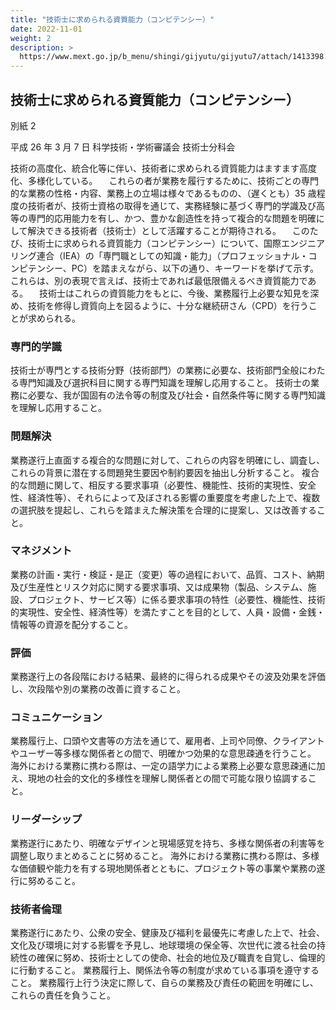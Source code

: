 ```yaml
---
title: "技術士に求められる資質能力（コンピテンシー）"
date: 2022-11-01
weight: 2
description: >
  https://www.mext.go.jp/b_menu/shingi/gijyutu/gijyutu7/attach/1413398.htm　を写経
---
```


## 技術士に求められる資質能力（コンピテンシー）

別紙 2

平成 26 年 3 月 7 日
科学技術・学術審議会
技術士分科会

技術の高度化、統合化等に伴い、技術者に求められる資質能力はますます高度化、多様化している。
　これらの者が業務を履行するために、技術ごとの専門的な業務の性格・内容、業務上の立場は様々であるものの、（遅くとも）35 歳程度の技術者が、技術士資格の取得を通じて、実務経験に基づく専門的学識及び高等の専門的応用能力を有し、かつ、豊かな創造性を持って複合的な問題を明確にして解決できる技術者（技術士）として活躍することが期待される。
　このたび、技術士に求められる資質能力（コンピテンシー）について、国際エンジニアリング連合（IEA）の「専門職としての知識・能力」（プロフェッショナル・コンピテンシー、PC）を踏まえながら、以下の通り、キーワードを挙げて示す。これらは、別の表現で言えば、技術士であれば最低限備えるべき資質能力である。
　技術士はこれらの資質能力をもとに、今後、業務履行上必要な知見を深め、技術を修得し資質向上を図るように、十分な継続研さん（CPD）を行うことが求められる。

### 専門的学識

技術士が専門とする技術分野（技術部門）の業務に必要な、技術部門全般にわたる専門知識及び選択科目に関する専門知識を理解し応用すること。
技術士の業務に必要な、我が国固有の法令等の制度及び社会・自然条件等に関する専門知識を理解し応用すること。

### 問題解決

業務遂行上直面する複合的な問題に対して、これらの内容を明確にし、調査し、これらの背景に潜在する問題発生要因や制約要因を抽出し分析すること。
複合的な問題に関して、相反する要求事項（必要性、機能性、技術的実現性、安全性、経済性等）、それらによって及ぼされる影響の重要度を考慮した上で、複数の選択肢を提起し、これらを踏まえた解決策を合理的に提案し、又は改善すること。

### マネジメント

業務の計画・実行・検証・是正（変更）等の過程において、品質、コスト、納期及び生産性とリスク対応に関する要求事項、又は成果物（製品、システム、施設、プロジェクト、サービス等）に係る要求事項の特性（必要性、機能性、技術的実現性、安全性、経済性等）を満たすことを目的として、人員・設備・金銭・情報等の資源を配分すること。

### 評価

業務遂行上の各段階における結果、最終的に得られる成果やその波及効果を評価し、次段階や別の業務の改善に資すること。

### コミュニケーション

業務履行上、口頭や文書等の方法を通じて、雇用者、上司や同僚、クライアントやユーザー等多様な関係者との間で、明確かつ効果的な意思疎通を行うこと。
海外における業務に携わる際は、一定の語学力による業務上必要な意思疎通に加え、現地の社会的文化的多様性を理解し関係者との間で可能な限り協調すること。

### リーダーシップ

業務遂行にあたり、明確なデザインと現場感覚を持ち、多様な関係者の利害等を調整し取りまとめることに努めること。
海外における業務に携わる際は、多様な価値観や能力を有する現地関係者とともに、プロジェクト等の事業や業務の遂行に努めること。

### 技術者倫理　

業務遂行にあたり、公衆の安全、健康及び福利を最優先に考慮した上で、社会、文化及び環境に対する影響を予見し、地球環境の保全等、次世代に渡る社会の持続性の確保に努め、技術士としての使命、社会的地位及び職責を自覚し、倫理的に行動すること。
業務履行上、関係法令等の制度が求めている事項を遵守すること。
業務履行上行う決定に際して、自らの業務及び責任の範囲を明確にし、これらの責任を負うこと。
